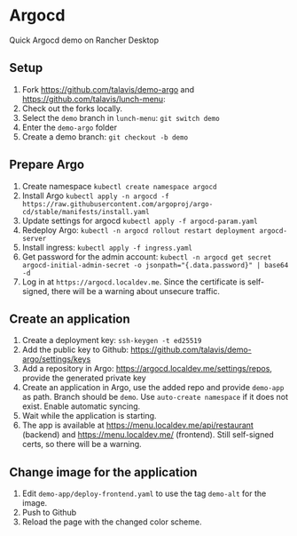 # Argocd

Quick Argocd demo on Rancher Desktop

## Setup

1. Fork https://github.com/talavis/demo-argo and https://github.com/talavis/lunch-menu:
2. Check out the forks locally.
3. Select the `demo` branch in `lunch-menu`: `git switch demo`
4. Enter the `demo-argo` folder
5. Create a demo branch: `git checkout -b demo`

## Prepare Argo

1. Create namespace `kubectl create namespace argocd`
2. Install Argo `kubectl apply -n argocd -f https://raw.githubusercontent.com/argoproj/argo-cd/stable/manifests/install.yaml`
3. Update settings for argocd `kubectl apply -f argocd-param.yaml`
4. Redeploy Argo: `kubectl -n argocd rollout restart deployment argocd-server`
5. Install ingress: `kubectl apply -f ingress.yaml`
6. Get password for the admin account: `kubectl -n argocd get secret argocd-initial-admin-secret -o jsonpath="{.data.password}" | base64 -d`
7. Log in at `https://argocd.localdev.me`. Since the certificate is self-signed, there will be a warning about unsecure traffic.


## Create an application

1. Create a deployment key: `ssh-keygen -t ed25519`
2. Add the public key to Github: https://github.com/talavis/demo-argo/settings/keys
3. Add a repository in Argo: https://argocd.localdev.me/settings/repos, provide the generated private key
4. Create an application in Argo, use the added repo and provide `demo-app` as path. Branch should be `demo`. Use `auto-create namespace` if it does not exist. Enable automatic syncing.
5. Wait while the application is starting.
6. The app is available at https://menu.localdev.me/api/restaurant (backend) and https://menu.localdev.me/ (frontend). Still self-signed certs, so there will be a warning.


## Change image for the application

1. Edit `demo-app/deploy-frontend.yaml` to use the tag `demo-alt` for the image.
2. Push to Github
3. Reload the page with the changed color scheme.
